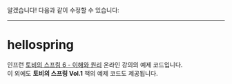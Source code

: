 알겠습니다! 다음과 같이 수정할 수 있습니다:

---

# hellospring

인프런 [토비의 스프링 6 - 이해와 원리](https://inf.run/7iEsV) 온라인 강의의 예제 코드입니다.  
이 외에도 **토비의 스프링 Vol.1** 책의 예제 코드도 제공됩니다.